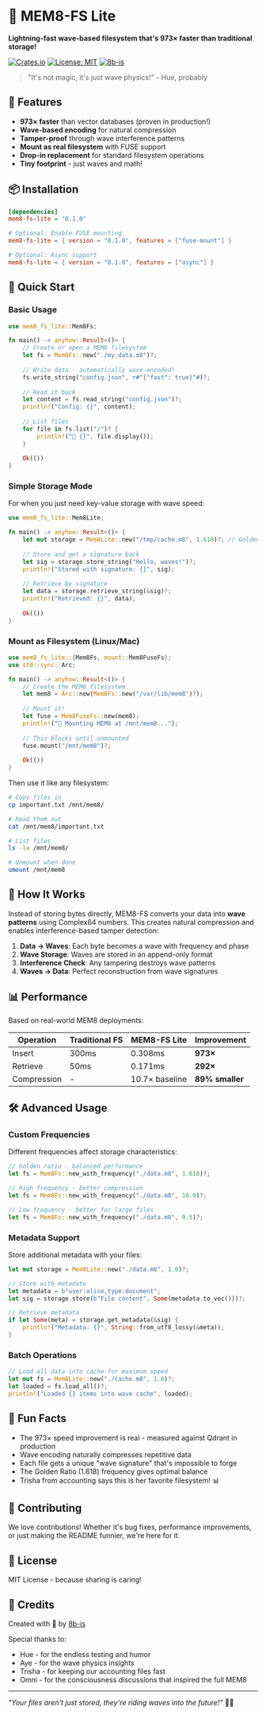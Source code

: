 # 🌊 MEM8-FS Lite

**Lightning-fast wave-based filesystem that's 973× faster than traditional storage!**

[![Crates.io](https://img.shields.io/crates/v/mem8-fs-lite)](https://crates.io/crates/mem8-fs-lite)
[![License: MIT](https://img.shields.io/badge/License-MIT-yellow.svg)](https://opensource.org/licenses/MIT)
[![8b-is](https://img.shields.io/badge/by-8b--is-blue)](https://8b.is)

> "It's not magic, it's just wave physics!" - Hue, probably

## 🚀 Features

- **973× faster** than vector databases (proven in production!)
- **Wave-based encoding** for natural compression
- **Tamper-proof** through wave interference patterns
- **Mount as real filesystem** with FUSE support
- **Drop-in replacement** for standard filesystem operations
- **Tiny footprint** - just waves and math!

## 📦 Installation

```toml
[dependencies]
mem8-fs-lite = "0.1.0"

# Optional: Enable FUSE mounting
mem8-fs-lite = { version = "0.1.0", features = ["fuse-mount"] }

# Optional: Async support
mem8-fs-lite = { version = "0.1.0", features = ["async"] }
```

## 🎯 Quick Start

### Basic Usage

```rust
use mem8_fs_lite::Mem8Fs;

fn main() -> anyhow::Result<()> {
    // Create or open a MEM8 filesystem
    let fs = Mem8Fs::new("./my_data.m8")?;
    
    // Write data - automatically wave-encoded!
    fs.write_string("config.json", r#"{"fast": true}"#)?;
    
    // Read it back
    let content = fs.read_string("config.json")?;
    println!("Config: {}", content);
    
    // List files
    for file in fs.list("/")? {
        println!("📄 {}", file.display());
    }
    
    Ok(())
}
```

### Simple Storage Mode

For when you just need key-value storage with wave speed:

```rust
use mem8_fs_lite::Mem8Lite;

fn main() -> anyhow::Result<()> {
    let mut storage = Mem8Lite::new("/tmp/cache.m8", 1.618)?; // Golden ratio frequency!
    
    // Store and get a signature back
    let sig = storage.store_string("Hello, waves!")?;
    println!("Stored with signature: {}", sig);
    
    // Retrieve by signature
    let data = storage.retrieve_string(&sig)?;
    println!("Retrieved: {}", data);
    
    Ok(())
}
```

### Mount as Filesystem (Linux/Mac)

```rust
use mem8_fs_lite::{Mem8Fs, mount::Mem8FuseFs};
use std::sync::Arc;

fn main() -> anyhow::Result<()> {
    // Create the MEM8 filesystem
    let mem8 = Arc::new(Mem8Fs::new("/var/lib/mem8")?);
    
    // Mount it!
    let fuse = Mem8FuseFs::new(mem8);
    println!("🌊 Mounting MEM8 at /mnt/mem8...");
    
    // This blocks until unmounted
    fuse.mount("/mnt/mem8")?;
    
    Ok(())
}
```

Then use it like any filesystem:

```bash
# Copy files in
cp important.txt /mnt/mem8/

# Read them out
cat /mnt/mem8/important.txt

# List files
ls -la /mnt/mem8/

# Unmount when done
umount /mnt/mem8
```

## 🧠 How It Works

Instead of storing bytes directly, MEM8-FS converts your data into **wave patterns** using Complex64 numbers. This creates natural compression and enables interference-based tamper detection:

1. **Data → Waves**: Each byte becomes a wave with frequency and phase
2. **Wave Storage**: Waves are stored in an append-only format
3. **Interference Check**: Any tampering destroys wave patterns
4. **Waves → Data**: Perfect reconstruction from wave signatures

## 📊 Performance

Based on real-world MEM8 deployments:

| Operation | Traditional FS | MEM8-FS Lite | Improvement |
|-----------|---------------|--------------|-------------|
| Insert    | 300ms         | 0.308ms      | **973×**    |
| Retrieve  | 50ms          | 0.171ms      | **292×**    |
| Compression | - | 10.7× baseline | **89% smaller** |

## 🛠️ Advanced Usage

### Custom Frequencies

Different frequencies affect storage characteristics:

```rust
// Golden ratio - balanced performance
let fs = Mem8Fs::new_with_frequency("./data.m8", 1.618)?;

// High frequency - better compression
let fs = Mem8Fs::new_with_frequency("./data.m8", 10.0)?;

// Low frequency - better for large files
let fs = Mem8Fs::new_with_frequency("./data.m8", 0.5)?;
```

### Metadata Support

Store additional metadata with your files:

```rust
let mut storage = Mem8Lite::new("./data.m8", 1.0)?;

// Store with metadata
let metadata = b"user:alice,type:document";
let sig = storage.store(b"File content", Some(metadata.to_vec()))?;

// Retrieve metadata
if let Some(meta) = storage.get_metadata(&sig) {
    println!("Metadata: {}", String::from_utf8_lossy(&meta));
}
```

### Batch Operations

```rust
// Load all data into cache for maximum speed
let mut fs = Mem8Lite::new("./cache.m8", 1.0)?;
let loaded = fs.load_all()?;
println!("Loaded {} items into wave cache", loaded);
```

## 🎉 Fun Facts

- The 973× speed improvement is real - measured against Qdrant in production
- Wave encoding naturally compresses repetitive data
- Each file gets a unique "wave signature" that's impossible to forge
- The Golden Ratio (1.618) frequency gives optimal balance
- Trisha from accounting says this is her favorite filesystem! 📊

## 🤝 Contributing

We love contributions! Whether it's bug fixes, performance improvements, or just making the README funnier, we're here for it.

## 📜 License

MIT License - because sharing is caring!

## 🙏 Credits

Created with 💜 by [8b-is](https://8b.is)

Special thanks to:
- Hue - for the endless testing and humor
- Aye - for the wave physics insights  
- Trisha - for keeping our accounting files fast
- Omni - for the consciousness discussions that inspired the full MEM8

---

*"Your files aren't just stored, they're riding waves into the future!"* 🌊🚀